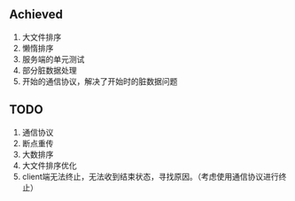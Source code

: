 ## Achieved

1. 大文件排序
2. 懒惰排序
3. 服务端的单元测试
4. 部分脏数据处理
5. 开始的通信协议，解决了开始时的脏数据问题

## TODO

1. 通信协议
2. 断点重传
3. 大数排序
4. 大文件排序优化
5. client端无法终止，无法收到结束状态，寻找原因。（考虑使用通信协议进行终止）